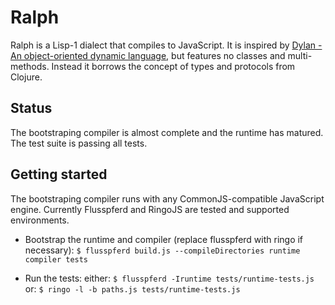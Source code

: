 # Ralph

Ralph is a Lisp-1 dialect that compiles to JavaScript. It is inspired by
[Dylan - An object-oriented dynamic language](http://lispm.dyndns.org/documentation/prefix-dylan/book.annotated/annotated-manual.html), but features no classes and multi-methods. Instead it borrows the concept of types and protocols from Clojure.

## Status

The bootstraping compiler is almost complete and the runtime has matured.
The test suite is passing all tests.

## Getting started

The bootstraping compiler runs with any CommonJS-compatible JavaScript engine.
Currently Flusspferd and RingoJS are tested and supported environments.

- Bootstrap the runtime and compiler (replace flusspferd with ringo if necessary):
  `$ flusspferd build.js --compileDirectories runtime compiler tests`

- Run the tests:
  either: `$ flusspferd -Iruntime tests/runtime-tests.js`
  or: `$ ringo -l -b paths.js tests/runtime-tests.js`